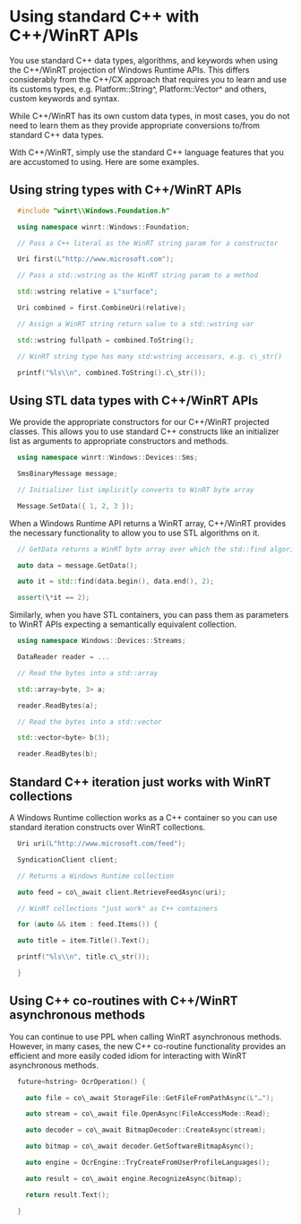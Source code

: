 Using standard C++ with C++/WinRT APIs
======================================

You use standard C++ data types, algorithms, and keywords when using the C++/WinRT projection of Windows Runtime APIs. This differs considerably from the C++/CX approach that requires you to learn and use its customs types, e.g. Platform::String\^, Platform::Vector\^ and others, custom keywords and syntax.

While C++/WinRT has its own custom data types, in most cases, you do not need to learn them as they provide appropriate conversions to/from standard C++ data types.

With C++/WinRT, simply use the standard C++ language features that you are accustomed to using. Here are some examples.

Using string types with C++/WinRT APIs
---------------------------------------------------

```C++
  #include "winrt\\Windows.Foundation.h"

  using namespace winrt::Windows::Foundation;

  // Pass a C++ literal as the WinRT string param for a constructor

  Uri first(L"http://www.microsoft.com");

  // Pass a std::wstring as the WinRT string param to a method

  std::wstring relative = L"surface";

  Uri combined = first.CombineUri(relative);

  // Assign a WinRT string return value to a std::wstring var

  std::wstring fullpath = combined.ToString();

  // WinRT string type has many std:wstring accessors, e.g. c\_str()

  printf("%ls\\n", combined.ToString().c\_str());
```

Using STL data types with C++/WinRT APIs
----------------------------------------

We provide the appropriate constructors for our C++/WinRT projected classes. This allows you to use standard C++ constructs like an initializer list as arguments to appropriate constructors and methods.

```C++
  using namespace winrt::Windows::Devices::Sms;

  SmsBinaryMessage message;

  // Initializer list implicitly converts to WinRT byte array

  Message.SetData({ 1, 2, 3 });
```

When a Windows Runtime API returns a WinRT array, C++/WinRT provides the necessary functionality to allow you to use STL algorithms on it.

```C++
  // GetData returns a WinRT byte array over which the std::find algorithm iterates

  auto data = message.GetData();

  auto it = std::find(data.begin(), data.end(), 2);

  assert(\*it == 2);
```

Similarly, when you have STL containers, you can pass them as parameters to WinRT APIs expecting a semantically equivalent collection.

```C++
  using namespace Windows::Devices::Streams;

  DataReader reader = ...

  // Read the bytes into a std::array

  std::array<byte, 3> a;

  reader.ReadBytes(a);

  // Read the bytes into a std::vector

  std::vector<byte> b(3);

  reader.ReadBytes(b);
```

Standard C++ iteration just works with WinRT collections
--------------------------------------------------------

A Windows Runtime collection works as a C++ container so you can use standard iteration constructs over WinRT collections.

```C++
  Uri uri(L"http://www.microsoft.com/feed");

  SyndicationClient client;

  // Returns a Windows Runtime collection

  auto feed = co\_await client.RetrieveFeedAsync(uri);

  // WinRT collections "just work" as C++ containers

  for (auto && item : feed.Items()) {

  auto title = item.Title().Text();

  printf("%ls\\n", title.c\_str());

  }
```

Using C++ co-routines with C++/WinRT asynchronous methods
------------------------------------------------------------------

You can continue to use PPL when calling WinRT asynchronous methods. However, in many cases, the new C++ co-routine functionality provides an efficient and more easily coded idiom for interacting with WinRT asynchronous methods.

```C++
  future<hstring> OcrOperation() {

    auto file = co\_await StorageFile::GetFileFromPathAsync(L"…");

    auto stream = co\_await file.OpenAsync(FileAccessMode::Read);

    auto decoder = co\_await BitmapDecoder::CreateAsync(stream);

    auto bitmap = co\_await decoder.GetSoftwareBitmapAsync();

    auto engine = OcrEngine::TryCreateFromUserProfileLanguages();

    auto result = co\_await engine.RecognizeAsync(bitmap);

    return result.Text();

  }
```
